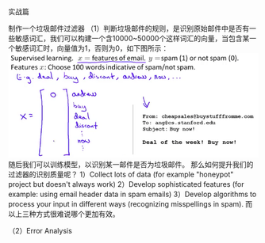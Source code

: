 实战篇

制作一个垃圾邮件过滤器
（1）判断垃圾邮件的规则，是识别原始邮件中是否有一些敏感词汇，我们可以构建一个含10000~50000个这样词汇的向量，当包含某一个敏感词汇时，向量值为1，否则为0，如下图所示：
![](/机器学习/images/56.png)
随后我们可以训练模型，以识别某一邮件是否为垃圾邮件。
那么如何提升我们的过滤器的识别质量呢？
 1）Collect lots of data (for example "honeypot" project but doesn't always work)
 2）Develop sophisticated features (for example: using email header data in spam emails)
 3）Develop algorithms to process your input in different ways (recognizing misspellings in spam).
 而以上三种方式很难说哪个更加有效。
 
（2）Error Analysis
 